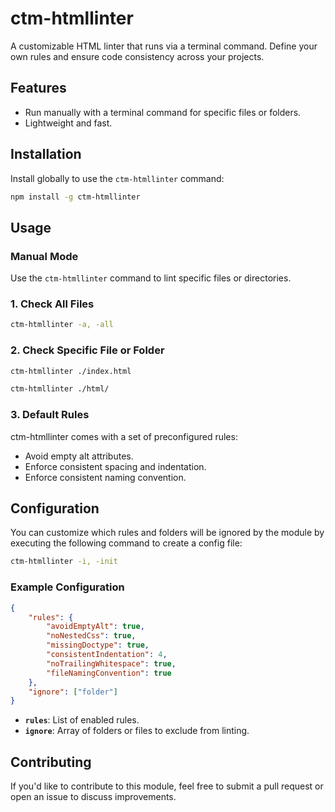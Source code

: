 # **ctm-htmllinter**
A customizable HTML linter that runs via a terminal command. Define your own rules and ensure code consistency across your projects.

## **Features**
- Run manually with a terminal command for specific files or folders.
- Lightweight and fast.

## **Installation**
Install globally to use the `ctm-htmllinter` command:
```bash
npm install -g ctm-htmllinter
```

## **Usage**
### **Manual Mode**
Use the `ctm-htmllinter` command to lint specific files or directories.

### **1. Check All Files**
```bash
ctm-htmllinter -a, -all
```

### **2. Check Specific File or Folder**
```bash
ctm-htmllinter ./index.html
```

```bash
ctm-htmllinter ./html/
```

### **3. Default Rules**
ctm-htmllinter comes with a set of preconfigured rules:

- Avoid empty alt attributes.
- Enforce consistent spacing and indentation.
- Enforce consistent naming convention.

## **Configuration**
You can customize which rules and folders will be ignored by the module by executing the following command to create a config file:
```bash
ctm-htmllinter -i, -init
```

### **Example Configuration**
```json
{
    "rules": {
        "avoidEmptyAlt": true,
        "noNestedCss": true,
        "missingDoctype": true,
        "consistentIndentation": 4,
        "noTrailingWhitespace": true,
        "fileNamingConvention": true
    },
    "ignore": ["folder"]
}
```

- **`rules`**: List of enabled rules.
- **`ignore`**: Array of folders or files to exclude from linting.

## Contributing
If you'd like to contribute to this module, feel free to submit a pull request or open an issue to discuss improvements.